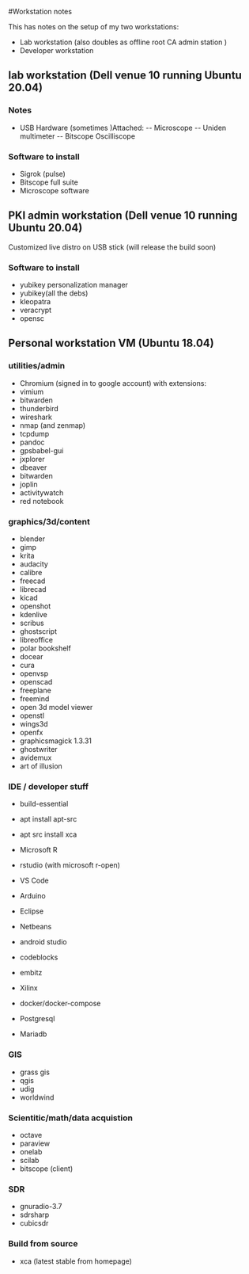#Workstation notes

This has notes on the setup of my two workstations:

* Lab workstation (also doubles as offline root CA admin station )
* Developer workstation


## lab workstation (Dell venue 10 running Ubuntu 20.04)

### Notes 

* USB Hardware (sometimes )Attached:
-- Microscope
-- Uniden multimeter
-- Bitscope Oscilliscope 

### Software to install

- Sigrok (pulse)
- Bitscope full suite
- Microscope software

## PKI admin workstation (Dell venue 10 running Ubuntu 20.04)

Customized live distro on USB stick (will release the build soon)

### Software to install

* yubikey personalization manager 
* yubikey(all the debs)
* kleopatra
* veracrypt
* opensc


## Personal workstation VM (Ubuntu 18.04)


### utilities/admin

- Chromium (signed in to google account) with extensions:
- vimium
- bitwarden
- thunderbird 
- wireshark 
- nmap (and zenmap)
- tcpdump 
- pandoc 
- gpsbabel-gui
- jxplorer
- dbeaver
- bitwarden
- joplin
- activitywatch 
- red notebook

### graphics/3d/content

- blender
- gimp
- krita
- audacity
- calibre
- freecad
- librecad
- kicad
- openshot
- kdenlive
- scribus
- ghostscript
- libreoffice
- polar bookshelf
- docear
- cura
- openvsp
- openscad
- freeplane
- freemind
- open 3d model viewer
- openstl
- wings3d
- openfx
- graphicsmagick 1.3.31
- ghostwriter
- avidemux
- art of illusion


### IDE / developer stuff
* build-essential
* apt install apt-src
* apt src install xca

* Microsoft R
* rstudio (with microsoft r-open)

* VS Code
* Arduino

* Eclipse
* Netbeans
* android studio 
* codeblocks
* embitz
* Xilinx
* docker/docker-compose
* Postgresql
* Mariadb

### GIS
- grass gis
- qgis
- udig
- worldwind 

### Scientitic/math/data acquistion
- octave
- paraview
- onelab
- scilab
- bitscope (client)

### SDR
- gnuradio-3.7
- sdrsharp
- cubicsdr

### Build from source
* xca (latest stable from homepage)
